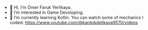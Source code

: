 - 👋 Hi, I’m Ömer Faruk Yerlikaya.
- 👀 I’m interested in Game Devoloping.
- 🌱 I’m currently learning Kotlin.
You can watch some of mechanics I coded: https://www.youtube.com/@kardokdelikaya9570/videos
